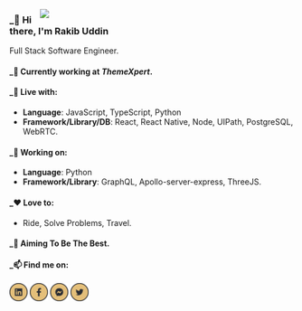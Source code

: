 [<img align="right" width="450" src="https://github-readme-stats.vercel.app/api?username=RRakib&show_icons=true&&theme=onedark"/>](https://github.com/RRakib/)

### _👋 Hi there, I'm Rakib Uddin 
Full Stack Software Engineer.

#### _💼 Currently working at ***ThemeXpert***.

#### _🛌 Live with:
* __Language__: JavaScript, TypeScript, Python
* __Framework/Library/DB__: React, React Native, Node, UIPath, PostgreSQL, WebRTC.

#### _🏹 Working on:
* __Language__: Python
* __Framework/Library__: GraphQL, Apollo-server-express, ThreeJS.

#### _❤️ Love to:
* Ride, Solve Problems, Travel.

#### _🎯 Aiming To Be The Best.

#### _📫 Find me on:
  [<img alt="LinkedIn" src="https://raw.githubusercontent.com/RRakib/RRakib/master/images/linkidin.png" height="32" width="32" />](https://www.linkedin.com/in/rakib-uddin-8b5207172/)
[<img alt="Facebook" src="https://raw.githubusercontent.com/RRakib/RRakib/master/images/facebook.png" height="32" width="32" />](https://www.facebook.com/rakib.uddin.754570)
[<img alt="Messenger" src="https://raw.githubusercontent.com/RRakib/RRakib/master/images/messanger.png" height="32" width="32" />](https://www.facebook.com/rakib.uddin.754570)
[<img alt="Twitter" src="https://raw.githubusercontent.com/RRakib/RRakib/master/images/twitter.png" height="32" width="32" />](https://twitter.com/RakibUd20101281)
